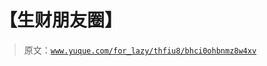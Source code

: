 # 【生财朋友圈】

> 原文：[`www.yuque.com/for_lazy/thfiu8/bhci0ohbnmz8w4xv`](https://www.yuque.com/for_lazy/thfiu8/bhci0ohbnmz8w4xv)



